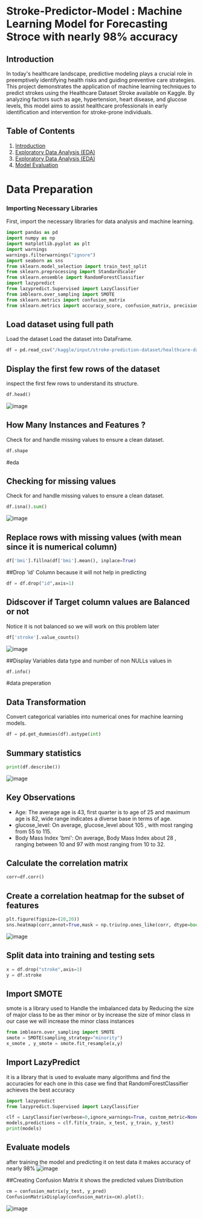 # Stroke-Predictor-Model : Machine Learning Model for Forecasting Stroce with nearly 98% accuracy

## Introduction

In today's healthcare landscape, predictive modeling plays a crucial role in preemptively identifying health risks and guiding preventive care strategies. This project demonstrates the application of machine learning techniques to predict strokes using the Healthcare Dataset Stroke available on Kaggle. By analyzing factors such as age, hypertension, heart disease, and glucose levels, this model aims to assist healthcare professionals in early identification and intervention for stroke-prone individuals.


## Table of Contents

1. [Introduction](#introduction)
2. [Exploratory Data Analysis (EDA)](#eda)
3.  [Exploratory Data Analysis (EDA)](#eda) 
4. [Model Evaluation](#Evaluate-models)

# Data Preparation

### Importing Necessary Libraries

First, import the necessary libraries for data analysis and machine learning.

```python
import pandas as pd 
import numpy as np
import matplotlib.pyplot as plt
import warnings
warnings.filterwarnings("ignore")
import seaborn as sns
from sklearn.model_selection import train_test_split
from sklearn.preprocessing import StandardScaler
from sklearn.ensemble import RandomForestClassifier
import lazypredict
from lazypredict.Supervised import LazyClassifier
from imblearn.over_sampling import SMOTE
from sklearn.metrics import confusion_matrix
from sklearn.metrics import accuracy_score, confusion_matrix, precision_score, recall_score, ConfusionMatrixDisplay
```

## Load dataset using full path
Load the dataset Load the dataset into DataFrame.

```python
df = pd.read_csv("/kaggle/input/stroke-prediction-dataset/healthcare-dataset-stroke-data.csv")
```

## Display the first few rows of the dataset
inspect the first few rows to understand its structure.
```python
df.head()
```

![image](https://github.com/RamezMo/Stroke-Predictor-Model/assets/142325393/ce9231b7-af35-4f5e-b174-fecf6783d475)


## How Many Instances and Features ?
Check for and handle missing values to ensure a clean dataset.
```python
df.shape
```
#eda

## Checking for missing values
Check for and handle missing values to ensure a clean dataset.

```python
df.isna().sum()
```

![image](https://github.com/RamezMo/Stroke-Predictor-Model/assets/142325393/7faa8c62-6897-4b7f-a005-be7e2d54751b)


## Replace rows with missing values (with mean since it is numerical column)

```python
df['bmi'].fillna(df['bmi'].mean(), inplace=True)
```
##Drop 'id' Column because it will not help in predicting
```python
df = df.drop("id",axis=1)
```

## Didscover if Target column values are Balanced or not 
Notice it is not balanced so we will work on this problem later

```python
df['stroke'].value_counts()
```
![image](https://github.com/RamezMo/Stroke-Predictor-Model/assets/142325393/74c9f0a9-e9d0-4985-b976-a1b6b5bcd04f)

##Display Variables data type and number of non NULLs values in

```python
df.info()
```

#data preperation
## Data Transformation

Convert categorical variables into numerical ones for machine learning models.

```python
df = pd.get_dummies(df).astype(int)
```

## Summary statistics

```python
print(df.describe())
```

![image](https://github.com/RamezMo/Stroke-Predictor-Model/assets/142325393/9c1634ee-62c9-4b5e-a85e-8ce1fee70ca4)

## Key Observations
- Age: The average age is 43, first quarter is to age of 25 and maximum age is 82, wide range indicates a diverse base in terms of age.
- glucose_level: On average, glucose_level about 105 , with most ranging from 55 to 115.
- Body Mass Index 'bmi': On average, Body Mass Index about 28 , ranging between 10 and 97 with most ranging from 10 to 32.

## Calculate the correlation matrix

```python
corr=df.corr()
```

## Create a correlation heatmap for the subset of features

```python
plt.figure(figsize=(20,20))
sns.heatmap(corr,annot=True,mask = np.triu(np.ones_like(corr, dtype=bool)))
```
![image](https://github.com/RamezMo/Stroke-Predictor-Model/assets/142325393/cb4c0184-4189-4e59-b3bb-9de6fb29041a)


## Split data into training and testing sets

```python
x = df.drop("stroke",axis=1)
y = df.stroke
```

## Import SMOTE
smote is a library used to Handle the imbalanced data by Reducing the size of major class to be as ther minor or by increase the size of minor class
in our case we will increase the minor class instances
```python
from imblearn.over_sampling import SMOTE
smote = SMOTE(sampling_strategy="minority")
x_smote , y_smote = smote.fit_resample(x,y)       
```

## Import LazyPredict
it is a library that is used to evaluate many algorithms and find the accuracies for each one
in this case we find that RandomForestClassifier achieves the best accuracy 
```python
import lazypredict
from lazypredict.Supervised import LazyClassifier

clf = LazyClassifier(verbose=0,ignore_warnings=True, custom_metric=None)
models,predictions = clf.fit(x_train, x_test, y_train, y_test)
print(models)

```


## Evaluate models
after training the model and predicting it on test data it makes accuracy of nearly 98%
![image](https://github.com/RamezMo/Stroke-Predictor-Model/assets/142325393/9e02981f-6a88-460b-9098-5b69057aa10d)

##Creating Confusion Matrix
it shows the predicted values Distribution

```python
cm = confusion_matrix(y_test, y_pred)
ConfusionMatrixDisplay(confusion_matrix=cm).plot();
```
![image](https://github.com/RamezMo/Stroke-Predictor-Model/assets/142325393/c721c5ea-f45a-4415-8fcb-28747c7a4c35)


